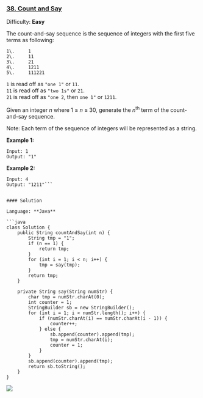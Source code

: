 ### [38\. Count and Say](https://leetcode.com/problems/count-and-say/)

Difficulty: **Easy**


The count-and-say sequence is the sequence of integers with the first five terms as following:

```
1\.     1
2\.     11
3\.     21
4\.     1211
5\.     111221
```

`1` is read off as `"one 1"` or `11`.  
`11` is read off as `"two 1s"` or `21`.  
`21` is read off as `"one 2`, then `one 1"` or `1211`.

Given an integer _n_ where 1 ≤ _n_ ≤ 30, generate the _n_<sup>th</sup> term of the count-and-say sequence.

Note: Each term of the sequence of integers will be represented as a string.

**Example 1:**

```
Input: 1
Output: "1"
```

**Example 2:**

```
Input: 4
Output: "1211"```


#### Solution

Language: **Java**

```java
class Solution {
    public String countAndSay(int n) {
        String tmp = "1";
        if (n == 1) {
            return tmp;
        }
        for (int i = 1; i < n; i++) {
            tmp = say(tmp);
        }
        return tmp;
    }
​
    private String say(String numStr) {
        char tmp = numStr.charAt(0);
        int counter = 1;
        StringBuilder sb = new StringBuilder();
        for (int i = 1; i < numStr.length(); i++) {
            if (numStr.charAt(i) == numStr.charAt(i - 1)) {
                counter++;
            } else {
                sb.append(counter).append(tmp);
                tmp = numStr.charAt(i);
                counter = 1;
            }
        }
        sb.append(counter).append(tmp);
        return sb.toString();
    }
}
```
![](https://ws4.sinaimg.cn/large/006tKfTcgy1g1ao5345dcj311e0niq6k.jpg)